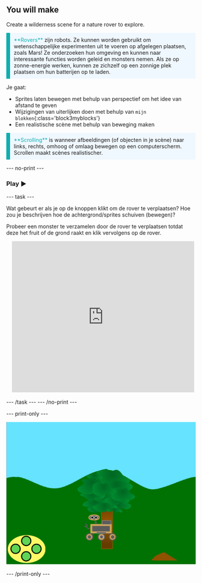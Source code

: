 ## You will make

Create a wilderness scene for a nature rover to explore.

<p style="border-left: solid; border-width:10px; border-color: #0faeb0; background-color: aliceblue; padding: 10px;">
<span style="color: #0faeb0">**Rovers**</span> zijn robots. Ze kunnen worden gebruikt om wetenschappelijke experimenten uit te voeren op afgelegen plaatsen, zoals Mars!  Ze onderzoeken hun omgeving en kunnen naar interessante functies worden geleid en monsters nemen. Als ze op zonne-energie werken, kunnen ze zichzelf op een zonnige plek plaatsen om hun batterijen op te laden.
</p>

Je gaat:
+ Sprites laten bewegen met behulp van perspectief om het idee van afstand te geven
+ Wijzigingen van uiterlijken doen met behulp van `mijn blokken`{:class='block3myblocks'}
+ Een realistische scène met behulp van beweging maken


<p style="border-left: solid; border-width:10px; border-color: #0faeb0; background-color: aliceblue; padding: 10px;">
<span style="color: #0faeb0">**Scrolling**</span> is wanneer afbeeldingen (of objecten in je scène) naar links, rechts, omhoog of omlaag bewegen op een computerscherm. Scrollen maakt scènes realistischer.
</p>

--- no-print ---

### Play ▶️

--- task ---

<div style="display: flex; flex-wrap: wrap">
<div style="flex-basis: 175px; flex-grow: 1">  
Wat gebeurt er als je op de knoppen klikt om de rover te verplaatsen? Hoe zou je beschrijven hoe de achtergrond/sprites schuiven (bewegen)?

Probeer een monster te verzamelen door de rover te verplaatsen totdat deze het fruit of de grond raakt en klik vervolgens op de rover.
</div>
<div class="scratch-preview" style="margin-left: 15px;">
  <iframe allowtransparency="true" width="485" height="402" src="https://scratch.mit.edu/projects/embed/551066826/?autostart=false" frameborder="0"></iframe>
</div>
</div>

--- /task --- --- /no-print ---

--- print-only ---

![Voltooid project](images/showcase-static.png)

--- /print-only ---
